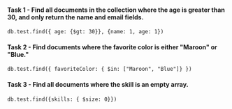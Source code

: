 #### Task 1 - Find all documents in the collection where the age is greater than 30, and only return the name and email fields.

```
db.test.find({ age: {$gt: 30}}, {name: 1, age: 1})
```

#### Task 2 - Find documents where the favorite color is either "Maroon" or "Blue."

```
db.test.find({ favoriteColor: { $in: ["Maroon", "Blue"]} })
```

#### Task 3 - Find all documents where the skill is an empty array.

```
db.test.find({skills: { $size: 0}})
```
